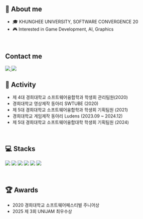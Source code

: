 ## 👋 About me 
- 🎓 KHUNGHEE UNIVERSITY, SOFTWARE CONVERGENCE 20
- 🎮 Interested in Game Development, AI, Graphics

<br/>

## Contact me
<a href="https://www.notion.so/be3ec466c09a4432a12fa1c5c7b0e11b" target="_blank">
<img src="https://img.shields.io/badge/Notion-000000?style=for-the-badge&logo=notion&logoColor=white"/>
</a>

<a href="mailto:wpdudghd@gmail.com" target="_blank">
<img src="https://img.shields.io/badge/Gmail-D14836?style=for-the-badge&logo=gmail&logoColor=white"/>
</a>


<br/>

## 📝 Activity
- 제 4대 경희대학교 소프트웨어융합학과 학생회 관리팀원(2020)
- 경희대학교 영상제작 동아리 SWTUBE (2020)
- 제 5대 경희대학교 소프트웨어융합학과 학생회 기획팀원 (2021)
- 경희대학교 게임제작 동아리 Ludens (2023.09 ~ 2024.12)
- 제 5대 경희대학교 소프트웨어융합대학 학생회 기획팀원 (2024)

<br/>

## 💻 Stacks
![](https://img.shields.io/badge/Python-3776AB?style=for-the-badge&logo=python&logoColor=white)
![](https://img.shields.io/badge/C%23-239120?style=for-the-badge&logo=c-sharp&logoColor=white)
![](https://img.shields.io/badge/C%2B%2B-00599C?style=for-the-badge&logo=c%2B%2B&logoColor=white)
![](https://img.shields.io/badge/Unity-100000?style=for-the-badge&logo=unity&logoColor=white)
![](https://img.shields.io/badge/unrealengine-%23313131.svg?style=for-the-badge&logo=unrealengine&logoColor=white)
![](https://img.shields.io/badge/Figma-F24E1E?style=for-the-badge&logo=figma&logoColor=white)

<br/>

## 🏆 Awards
- 2020 경희대학교 소프트웨어페스티벌 주니어상
- 2025 제 3회 UNIJAM 최우수상

